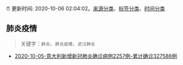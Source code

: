 :alarm_clock: 更新时间: 2020-10-06 02:04:02。[来源分类](../README.md)、[标签分类](../TAGS.md)、[时间分类](../TIMELINE.md)

## 肺炎疫情


> 关键字：`肺炎`、`肺炎疫情`、`武汉肺炎`



- [2020-10-05-意大利新增新冠肺炎确诊病例2257例-累计确诊327586例](http://app.cctv.com/special/cportal/detail/arti/index.html?id=Arti26WR4Kw1KlxURGf0w6Ws201006&isfromapp=1) 